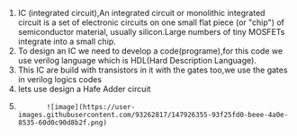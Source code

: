 1. IC (integrated circuit),An integrated circuit or monolithic integrated circuit  is a set of electronic circuits on one small flat piece (or "chip")
of semiconductor material, usually silicon.Large numbers of tiny MOSFETs integrate into a small chip.
2. To design an IC we need to develop a code(programe),for this code we use verilog language which is HDL(Hard Description Language).
3. This IC are build with transistors in it with the gates too,we use the gates in verilog logics codes 
4. lets use design a Hafe Adder circuit 
5.            ![image](https://user-images.githubusercontent.com/93262817/147926355-93f25fd0-beee-4a0e-8535-60d0c90d8b2f.png)




















                     
